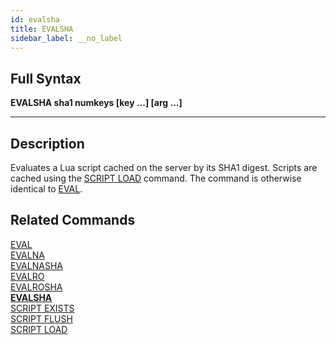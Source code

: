 ```yaml
---
id: evalsha
title: EVALSHA
sidebar_label: __no_label
---
```


## Full Syntax

**EVALSHA  sha1 numkeys [key ...] [arg ...]**

---

## Description

Evaluates a Lua script cached on the server by its SHA1 digest.  Scripts are cached using the [SCRIPT LOAD](../commands/script-load.md) command.  The command is otherwise identical to [EVAL](../commands/eval.md).

## Related Commands

[EVAL](../commands/eval.md)<br>
[EVALNA](../commands/evalna.md)<br>
[EVALNASHA](../commands/evalnasha.md)<br>
[EVALRO](../commands/evalro.md)<br>
[EVALROSHA](../commands/evalrosha.md)<br>
**[EVALSHA](../commands/evalsha.md)**<br>
[SCRIPT EXISTS](../commands/script-exists.md)<br>
[SCRIPT FLUSH](../commands/script-flush.md)<br>
[SCRIPT LOAD](../commands/script-load.md)<br>